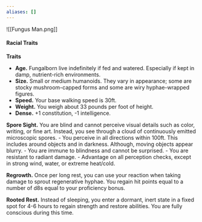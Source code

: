 ```yaml
---
aliases: []
---
```

![[Fungus Man.png]]


#### Racial Traits
**Traits**
- **Age.** Fungalborn live indefinitely if fed and watered. Especially if kept in damp, nutrient-rich environments.
- **Size.** Small or medium humanoids. They vary in appearance; some are stocky mushroom-capped forms and some are wiry hyphae-wrapped figures.
- **Speed.** Your base walking speed is 30ft.
- **Weight.** You weigh about 33 pounds per foot of height.
- **Dense.** +1 constitution, -1 intelligence. 

**Spore Sight.** 
You are blind and cannot perceive visual details such as color, writing, or fine art. Instead, you see through a cloud of continuously emitted microscopic spores.
	- You perceive in all directions within 100ft. This includes around objects and in darkness. Although, moving objects appear blurry.
	- You are immune to blindness and cannot be surprised.
	- You are resistant to radiant damage.
	- Advantage on all perception checks, except in strong wind, water, or extreme heat/cold.

**Regrowth.** 
Once per long rest, you can use your reaction when taking damage to sprout regenerative hyphae. You regain hit points equal to a number of d8s equal to your proficiency bonus. 

**Rooted Rest.**
Instead of sleeping, you enter a dormant, inert state in a fixed spot for 4-6 hours to regain strength and restore abilities. You are fully conscious during this time.